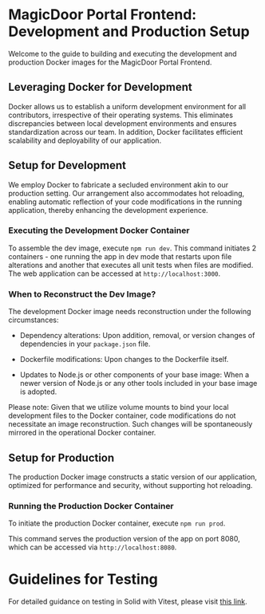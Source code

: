 # MagicDoor Portal Frontend: Development and Production Setup

Welcome to the guide to building and executing the development and production Docker images for the MagicDoor Portal Frontend.

## Leveraging Docker for Development

Docker allows us to establish a uniform development environment for all contributors, irrespective of their operating systems. This eliminates discrepancies between local development environments and ensures standardization across our team. In addition, Docker facilitates efficient scalability and deployability of our application.

## Setup for Development

We employ Docker to fabricate a secluded environment akin to our production setting. Our arrangement also accommodates hot reloading, enabling automatic reflection of your code modifications in the running application, thereby enhancing the development experience.

### Executing the Development Docker Container

To assemble the dev image, execute `npm run dev`. This command initiates 2 containers - one running the app in dev mode that restarts upon file alterations and another that executes all unit tests when files are modified. The web application can be accessed at `http://localhost:3000`.

### When to Reconstruct the Dev Image?

The development Docker image needs reconstruction under the following circumstances:

- Dependency alterations: Upon addition, removal, or version changes of dependencies in your `package.json` file.

- Dockerfile modifications: Upon changes to the Dockerfile itself.

- Updates to Node.js or other components of your base image: When a newer version of Node.js or any other tools included in your base image is adopted.

Please note: Given that we utilize volume mounts to bind your local development files to the Docker container, code modifications do not necessitate an image reconstruction. Such changes will be spontaneously mirrored in the operational Docker container.

## Setup for Production

The production Docker image constructs a static version of our application, optimized for performance and security, without supporting hot reloading.

### Running the Production Docker Container

To initiate the production Docker container, execute `npm run prod`.

This command serves the production version of the app on port 8080, which can be accessed via `http://localhost:8080`.

# Guidelines for Testing

For detailed guidance on testing in Solid with Vitest, please visit [this link](https://docs.solidjs.com/guides/how-to-guides/testing-in-solid/vitest).
